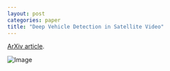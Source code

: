 ```yaml
---
layout: post
categories: paper
title: "Deep Vehicle Detection in Satellite Video"
---
```


[ArXiv article](https://arxiv.org/abs/2204.06828).

![Image](../assets/pflugfelder22arxiv.gif)
